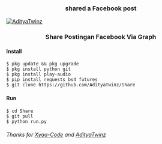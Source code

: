 <h3 align="center">shared a Facebook post </h3>

[![AdityaTwinz](https://i.ibb.co/BZ3k3gH/20230710-172311-0000.png)](https://wa.me/+6283861183874?text=*Assalamualaikum%20Bang*)

<h3 align="center">Share Postingan Facebook Via Graph</h3>

#### Install

```
$ pkg update && pkg upgrade
$ pkg install python git
$ pkg install play-audio
$ pip install requests bs4 futures
$ git clone https://github.com/AdityaTwinz/Share
```
#### Run

```
$ cd Share
$ git pull
$ python run.py
```


###### Thanks for [Xyaa-Code](https://github.com/Xyaa-Code) and [AdityaTwinz](https://github.com/AdityaTwinz)

